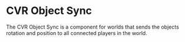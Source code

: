 # CVR Object Sync <div class="whitelisted" data-list="W"></div>
The CVR Object Sync is a component for worlds that sends the objects rotation and position to all connected players in the world.